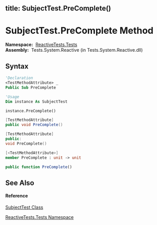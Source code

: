 title: SubjectTest.PreComplete()
---
# SubjectTest.PreComplete Method

**Namespace:**  [ReactiveTests.Tests](ReactiveTests.Tests/ReactiveTests.Tests)  
**Assembly:**  Tests.System.Reactive (in Tests.System.Reactive.dll)

## Syntax

```vb
'Declaration
<TestMethodAttribute> _
Public Sub PreComplete
```

```vb
'Usage
Dim instance As SubjectTest

instance.PreComplete()
```

```csharp
[TestMethodAttribute]
public void PreComplete()
```

```c++
[TestMethodAttribute]
public:
void PreComplete()
```

```fsharp
[<TestMethodAttribute>]
member PreComplete : unit -> unit 
```

```javascript
public function PreComplete()
```

## See Also

#### Reference

[SubjectTest Class](SubjectTest/SubjectTest)

[ReactiveTests.Tests Namespace](ReactiveTests.Tests/ReactiveTests.Tests)
